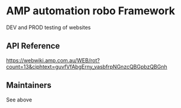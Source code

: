 # AMP automation robo Framework
DEV and PROD testing of websites

## API Reference ##
https://webwiki.amp.com.au/WEB/rot?count=13&ciphtext=guvfVfAbgErny_vasbfrpNGnzcQBGpbzQBGnh

## Maintainers ##
See above

